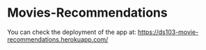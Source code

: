 # Movies-Recommendations

You can check the deployment of the app at: https://ds103-movie-recommendations.herokuapp.com/
